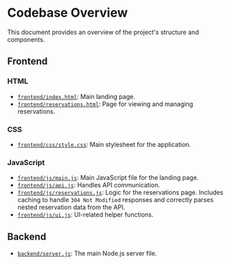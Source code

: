 # Codebase Overview

This document provides an overview of the project's structure and components.

## Frontend

### HTML
- [`frontend/index.html`](./frontend/index.html): Main landing page.
- [`frontend/reservations.html`](./frontend/reservations.html): Page for viewing and managing reservations.

### CSS
- [`frontend/css/style.css`](./frontend/css/style.css): Main stylesheet for the application.

### JavaScript
- [`frontend/js/main.js`](./frontend/js/main.js): Main JavaScript file for the landing page.
- [`frontend/js/api.js`](./frontend/js/api.js): Handles API communication.
- [`frontend/js/reservations.js`](./frontend/js/reservations.js): Logic for the reservations page. Includes caching to handle `304 Not Modified` responses and correctly parses nested reservation data from the API.
- [`frontend/js/ui.js`](./frontend/js/ui.js): UI-related helper functions.

## Backend
- [`backend/server.js`](./backend/server.js): The main Node.js server file.
